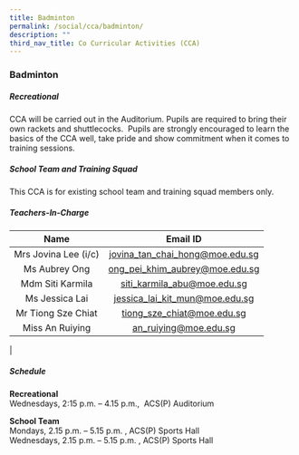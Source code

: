 ```yaml
---
title: Badminton
permalink: /social/cca/badminton/
description: ""
third_nav_title: Co Curricular Activities (CCA)
---
```

### **Badminton**

##### **Recreational**
CCA will be carried out in the Auditorium. Pupils are required to bring their own rackets and shuttlecocks.  Pupils are strongly encouraged to learn the basics of the CCA well, take pride and show commitment when it comes to training sessions.

##### **School Team and Training Squad**
This CCA is for existing school team and training squad members only.

##### **Teachers-In-Charge**

| Name | Email ID |
|:---:|:---:|
| Mrs Jovina Lee (i/c) | [jovina_tan_chai_hong@moe.edu.sg](mailto:jovina_tan_chai_hong@moe.edu.sg)    |
| Ms Aubrey Ong | [ong_pei_khim_aubrey@moe.edu.sg](mailto:ong_pei_khim_aubrey@moe.edu.sg)  |
|  Mdm Siti Karmila | [siti_karmila_abu@moe.edu.sg](mailto:siti_karmila_abu@moe.edu.sg) |
| Ms Jessica Lai | [jessica_lai_kit_mun@moe.edu.sg](mailto:jessica_lai_kit_mun@moe.edu.sg) |
|  Mr Tiong Sze Chiat | [tiong_sze_chiat@moe.edu.sg](mailto:tiong_sze_chiat@moe.edu.sg)  |
|   Miss An Ruiying |  [an_ruiying@moe.edu.sg](mailto:lim_minhui@moe.edu.sg)  |
|

##### **Schedule**
**Recreational**<br>
Wednesdays, 2:15 p.m. – 4.15 p.m.,  ACS(P) Auditorium

**School Team**<br>
Mondays, 2.15 p.m. – 5.15 p.m. , ACS(P) Sports Hall<br>
Wednesdays, 2.15 p.m. – 5.15 p.m. , ACS(P) Sports Hall